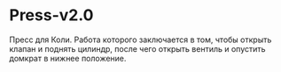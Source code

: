 # Press-v2.0

Пресс для Коли.
Работа которого заключается в том, чтобы открыть клапан и поднять цилиндр, после чего открыть вентиль и опустить домкрат в нижнее положение.
